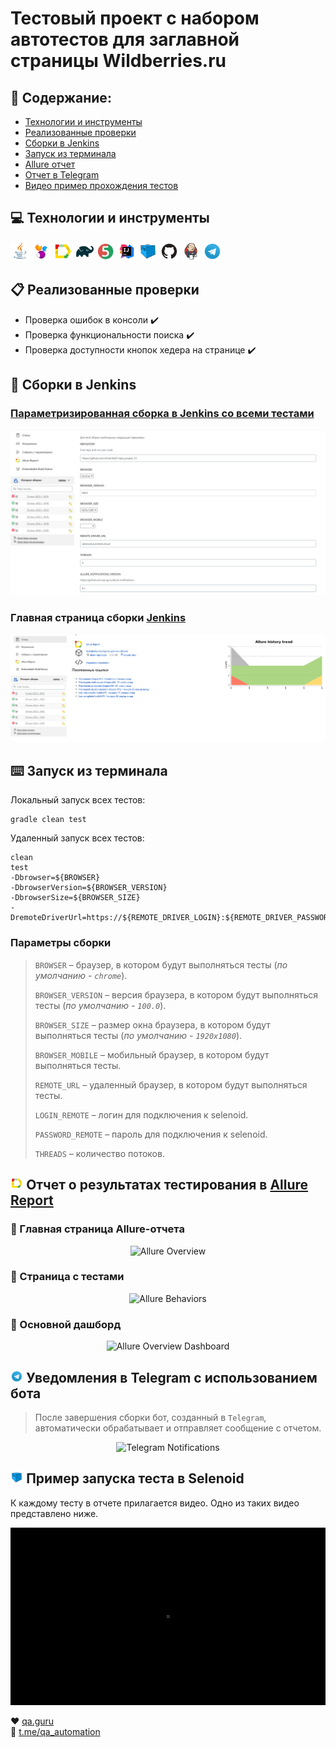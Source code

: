 # Тестовый проект с набором автотестов для заглавной страницы Wildberries.ru

## :page_with_curl: Содержание:

- <a href="#computer-сode_stack">Технологии и инструменты</a>
- <a href="#clipboard-реализованные-проверки">Реализованные проверки</a>
- <a href="#robot-сборки-в-Jenkins">Сборки в Jenkins</a>
- <a href="#keyboard-запуск-из-терминала">Запуск из терминала</a>
- <a href="#bar_chart-allure-отчет">Allure отчет</a>
- <a href="#robot-отчет-в-telegram">Отчет в Telegram</a>
- <a href="#film_projector-видео-пример-прохождения-тестов">Видео пример прохождения тестов</a>

## :computer: Технологии и инструменты
<p align="left"> 
<img width="6%" title="Java" src="images/logo/Java.svg">
<img width="6%" title="Selenide" src="images/logo/Selenide.svg">
<img width="6%" title="Allure Report" src="images/logo/Allure_Report.svg">
<img width="6%" title="Gradle" src="images/logo/Gradle.svg">
<img width="6%" title="JUnit5" src="images/logo/JUnit5.svg">
<img width="6%" title="IntelliJ IDEA" src="images/logo/Intelij_IDEA.svg">
<img width="6%" title="Selenoid" src="images/logo/Selenoid.svg">
<img width="6%" title="GitHub" src="images/logo/GitHub.svg">
<img width="6%" title="Jenkins" src="images/logo/Jenkins.svg">
<img width="6%" title="Telegram" src="images/logo/Telegram.svg">
</p>

## :clipboard: Реализованные проверки
- Проверка ошибок в консоли :heavy_check_mark:
- Проверка функциональности поиска :heavy_check_mark:
- Проверка доступности кнопок хедера на странице :heavy_check_mark:

## :robot: Сборки в Jenkins
### <a target="_blank" href="https://jenkins.autotests.cloud/job/AUTO-1117/">Параметризированная сборка в Jenkins со всеми тестами</a>
<p align="center">
<img title="Jenkins Job Run with parameters" src="images/screenshots/jenkins1.png">
</p>

###  Главная страница сборки <a target="_blank" href="https://jenkins.autotests.cloud/job/AUTO-1117/">Jenkins</a>
<p align="center">
<img title="Jenkins Job Run with parameters" src="images/screenshots/jenkins0.png">
</p>


## :keyboard: Запуск из терминала
Локальный запуск всех тестов:
```
gradle clean test
```


Удаленный запуск всех тестов:
```
clean
test
-Dbrowser=${BROWSER}
-DbrowserVersion=${BROWSER_VERSION}
-DbrowserSize=${BROWSER_SIZE}
-DremoteDriverUrl=https://${REMOTE_DRIVER_LOGIN}:${REMOTE_DRIVER_PASSWORD}@${REMOTE_DRIVER_URL}/wd/hub/
```
### Параметры сборки

> <code>BROWSER</code> – браузер, в котором будут выполняться тесты (_по умолчанию - <code>chrome</code>_).
>
> <code>BROWSER_VERSION</code> – версия браузера, в котором будут выполняться тесты (_по умолчанию - <code>100.0</code>_).
>
> <code>BROWSER_SIZE</code> – размер окна браузера, в котором будут выполняться тесты (_по умолчанию - <code>1920x1080</code>_).
> 
> <code>BROWSER_MOBILE</code> – мобильный браузер, в котором будут выполняться тесты.
>
> <code>REMOTE_URL</code> – удаленный браузер, в котором будут выполняться тесты.
> 
> <code>LOGIN_REMOTE</code> – логин для подключения к selenoid.
> 
> <code>PASSWORD_REMOTE</code> – пароль для подключения к selenoid.
> 
> <code>THREADS</code> – количество потоков.

## <img width="4%" title="Allure Report" src="images/logo/Allure_Report.svg"> Отчет о результатах тестирования в [Allure Report](https://jenkins.autotests.cloud/job/12-Antipant-HW14/allure/)

### :pushpin: Главная страница Allure-отчета

<p align="center">
<img title="Allure Overview" src="images/screenshots/allure_main.PNG">
</p>

### :pushpin: Страница с тестами

<p align="center">
<img title="Allure Behaviors" src="images/screenshots/allure_tests.PNG">
</p>

### :pushpin: Основной дашборд

<p align="center">
<img title="Allure Overview Dashboard" src="images/screenshots/allure_stata.PNG">
</p>


## <img width="4%" title="Telegram" src="images/logo/Telegram.svg"> Уведомления в Telegram с использованием бота

> После завершения сборки бот, созданный в <code>Telegram</code>, автоматически обрабатывает и отправляет сообщение с отчетом.
<p align="center">
<img title="Telegram Notifications" src="images/screenshots/telegram_report.PNG">
</p>

## <img width="4%" title="Telegram" src="images/logo/Selenoid.svg"> Пример запуска теста в Selenoid

К каждому тесту в отчете прилагается видео. Одно из таких видео представлено ниже.
<p align="center">
<img title="Selenoid Video" src="images/gif/video.gif">
</p>


:heart: <a target="_blank" href="https://qa.guru">qa.guru</a><br/>
:blue_heart: <a target="_blank" href="https://t.me/qa_automation">t.me/qa_automation</a>
